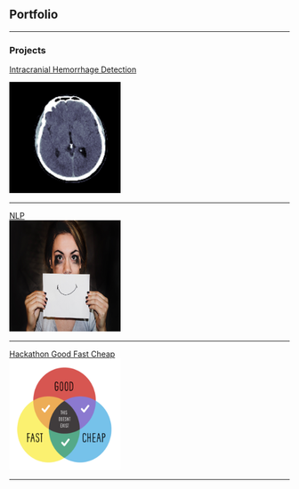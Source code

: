 ## Portfolio

---

### Projects 

[Intracranial Hemorrhage Detection](https://github.com/kbojo/Intracranial-Hemorrhage-Detection)<br/>

<img src="images/Screen Shot 2019-11-30 at 5.18.54 PM.png?raw=true" width="200" height="200"/>

---
[NLP](https://github.com/kbojo/Project_3-NLP)<br/>
<img src="images/depression_cover.jpg?raw=true" width="200" height="200"/>

---
[Hackathon Good Fast Cheap](https://github.com/kbojo/Project_4-Hackathon-Good-Fast-Cheap)<br/>
<img src="images/Screen Shot 2019-12-12 at 8.47.29 AM.png?raw=true" width="200" height="200"/>

---


